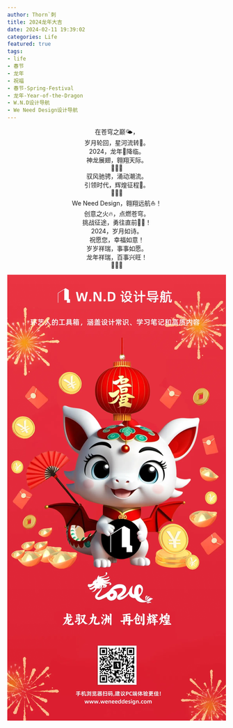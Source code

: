 ```yaml
---
author: Thorn`刺
title: 2024龙年大吉
date: 2024-02-11 19:39:02
categories: Life
featured: true
tags:
- life
- 春节
- 龙年
- 祝福
- 春节-Spring-Festival
- 龙年-Year-of-the-Dragon
- W.N.D设计导航
- We Need Design设计导航
---
```


<center>在苍穹之巅🌤️，</center>

<center>岁月轮回，星河流转🌠。</center>

<center>2024，龙年🐉降临。</center>

<center>神龙展翅，翱翔天际。</center>

<center>🧨🧨🧨</center>

<center>驭风驰骋，涌动潮流。</center>

<center>引领时代，辉煌征程🚀。</center>

<center>🎉🎉🎉</center>

<center>We Need Design，翱翔远航⛵！</center>

<center>创意之火🔥，点燃苍穹。</center>

<center>挑战征途，勇往直前🏄‍♂️！</center>

<center>2024，岁月如诗。</center>

<center>祝愿您，幸福如意！</center>

<center>岁岁祥瑞，事事如愿。</center>

<center>龙年祥瑞，百事兴旺！</center>

<center>🧧🧧🧧</center>

![2024龙驭九洲，再创辉煌！](./2024龙年大吉/poster.webp)
